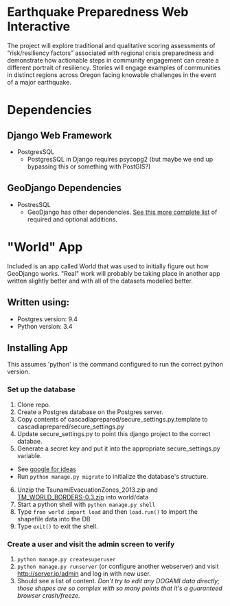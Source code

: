 # Earthquake Preparedness Web Interactive

The project will explore traditional and qualitative scoring assessments of “risk/resiliency   factors” associated with regional crisis preparedness and demonstrate how actionable steps in community engagement can create a different portrait of resiliency. Stories will engage examples of communities in distinct regions across Oregon facing knowable challenges in the event of a major earthquake.

# Dependencies
## Django Web Framework
* PostgresSQL
  * PostgresSQL in Django requires psycopg2 (but maybe we end up bypassing this or something with PostGIS?)

## GeoDjango Dependencies
* PostresSQL
  * GeoDjango has other dependencies.  [See this more complete list](https://docs.djangoproject.com/en/1.7/ref/contrib/gis/install/geolibs/) of required and optional additions.

# "World" App
Included is an app called World that was used to initially figure out
how GeoDjango works.  "Real" work will probably be taking place in another app
written slightly better and with all of the datasets modelled better.
## Written using:
* Postgres version: 9.4 
* Python version: 3.4

## Installing App
This assumes 'python' is the command configured to run the correct python version.

### Set up the database
1. Clone repo.
2. Create a Postgres database on the Postgres server.
3. Copy contents of cascadiaprepared/secure_settings.py.template to cascadiaprepared/secure_settings.py
4. Update secure_settings.py to point this django project to the correct databae.
5. Generate a secret key and put it into the appropriate secure_settings.py variable.
  * See [google for ideas](https://www.google.com/webhp?sourceid=chrome-instant&ion=1&espv=2&ie=UTF-8#q=django+generate+secret+key]) 
  * Run `python manage.py migrate` to initialize the database's structure.
6. Unzip the TsunamiEvacuationZones_2013.zip and [TM_WORLD_BORDERS-0.3.zip](http://thematicmapping.org/downloads/TM_WORLD_BORDERS-0.3.zip) into world/data
7. Start a python shell with `python manage.py shell`
8. Type `from world import load` and then `load.run()` to import the shapefile data into the DB
9. Type `exit()` to exit the shell.

### Create a user and visit the admin screen to verify
1. `python manage.py createsuperuser`
2. `python manage.py runserver` (or configure another webserver) and visit http://server.ip/admin and log in with new user.
3. Should see a list of content.  *Don't try to edit any DOGAMI data directly; those shapes are so complex with so many points that it's a guaranteed browser crash/freeze.*